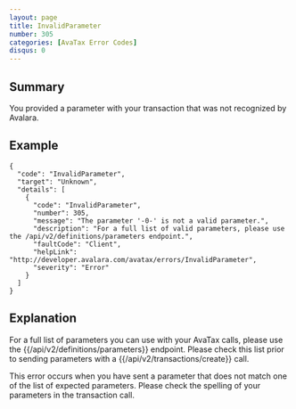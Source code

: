 ```yaml
---
layout: page
title: InvalidParameter
number: 305
categories: [AvaTax Error Codes]
disqus: 0
---
```


## Summary

You provided a parameter with your transaction that was not recognized by Avalara.

## Example

    {
      "code": "InvalidParameter",
      "target": "Unknown",
      "details": [
        {
          "code": "InvalidParameter",
          "number": 305,
          "message": "The parameter '-0-' is not a valid parameter.",
          "description": "For a full list of valid parameters, please use the /api/v2/definitions/parameters endpoint.",
          "faultCode": "Client",
          "helpLink": "http://developer.avalara.com/avatax/errors/InvalidParameter",
          "severity": "Error"
        }
      ]
    }

## Explanation

For a full list of parameters you can use with your AvaTax calls, please use the {{/api/v2/definitions/parameters}} endpoint.  Please check this list 
prior to sending parameters with a {{/api/v2/transactions/create}} call.

This error occurs when you have sent a parameter that does not match one of the list of expected parameters.  Please check the spelling of your parameters in 
the transaction call.
